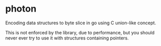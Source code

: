 # photon

Encoding data structures to byte slice in go using C union-like concept.

This is not enforced by the library, due to performance, but you should never ever try to use it with structures
containing pointers.
